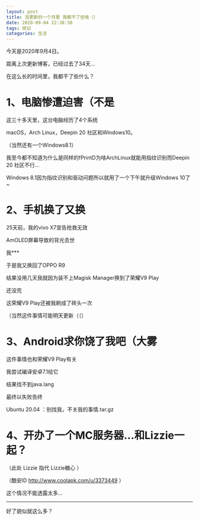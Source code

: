 ```yaml
---
layout: post
title: 没更新的一个月里 我都干了些啥（）
date: 2020-09-04 22:38:50
tags: 琐记
categories: 生活
---
```


今天是2020年9月4日。

距离上次更新博客，已经过去了34天...

在这么长的时间里，我都干了些什么？

# **1、电脑惨遭迫害（不是**

这三十多天里，这台电脑经历了4个系统

macOS，Arch Linux，Deepin 20 社区和Windows10。

（当然还有一个Windows8.1）

我至今都不知道为什么是同样的fPrintD为啥ArchLinux就能用指纹识别而Deepin 20 社区不行...

Windows 8.1因为指纹识别和驱动问题所以就用了一个下午就升级Windows 10了~

# 2、手机换了又换

25天前，我的vivo X7宣告抢救无效

AmOLED屏幕导致的背光去世

我***

于是我又换回了OPPO R9

结果没用几天我就因为装不上Magisk Manager换到了荣耀V9 Play

还没完

这荣耀V9 Play还被我刷成了砖头一次

（当然这件事情可能明天更新（（）

# 3、Android求你饶了我吧（大雾

这件事情也和荣耀V9 Play有关

我尝试编译安卓7.1给它

结果找不到java.lang

最终以失败告终

Ubuntu 20.04 ：别找我，不关我的事情.tar.gz

# 4、开办了一个MC服务器...和Lizzie一起？

（此处 Lizzie 指代 Lizzie糖心 ）

（酷安ID http://www.coolapk.com/u/3373449 ）

这个情况不能透露太多...

---

好了貌似就这么多？

<!--还真就这么多。-->